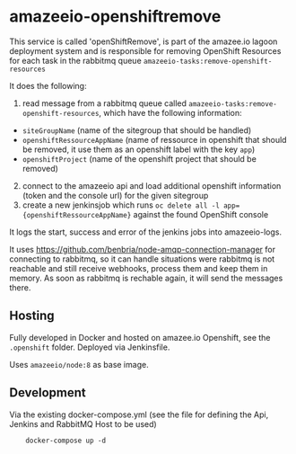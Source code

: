 # amazeeio-openshiftremove

This service is called 'openShiftRemove', is part of the amazee.io lagoon deployment system and is responsible for removing OpenShift Resources for each task in the rabbitmq queue `amazeeio-tasks:remove-openshift-resources`

It does the following:
1. read message from a rabbitmq queue called `amazeeio-tasks:remove-openshift-resources`, which have the following information:

- `siteGroupName` (name of the sitegroup that should be handled)
- `openshiftRessourceAppName` (name of ressource in openshift that should be removed, it use them as an openshift label with the key `app`)
- `openshiftProject` (name of the openshift project that should be removed)

2. connect to the amazeeio api and load additional openshift information (token and the console url) for the given sitegroup
3. create a new jenkinsjob which runs `oc delete all -l app={openshiftRessourceAppName}` against the found OpenShift console

It logs the start, success and error of the jenkins jobs into amazeeio-logs.

It uses https://github.com/benbria/node-amqp-connection-manager for connecting to rabbitmq, so it can handle situations were rabbitmq is not reachable and still receive webhooks, process them and keep them in memory. As soon as rabbitmq is rechable again, it will send the messages there.

## Hosting

Fully developed in Docker and hosted on amazee.io Openshift, see the `.openshift` folder. Deployed via Jenkinsfile.

Uses `amazeeio/node:8` as base image.

## Development

Via the existing docker-compose.yml (see the file for defining the Api, Jenkins and RabbitMQ Host to be used)

        docker-compose up -d

